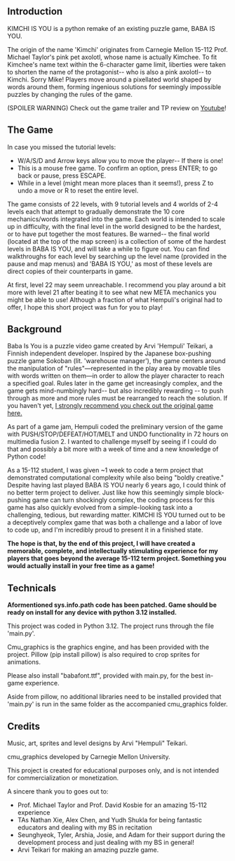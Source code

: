 ## Introduction
KIMCHI IS YOU is a python remake of an existing puzzle game, BABA IS YOU. 

The origin of the name 'Kimchi' originates from Carnegie Mellon 15-112 Prof. Michael Taylor's pink pet axolotl, whose name is actually Kimchee. To fit Kimchee's name text within the 6-character game limit, liberties were taken to shorten the name of the protagonist-- who is also a pink axolotl-- to Kimchi. Sorry Mike! Players move around a pixellated world shaped by words around them, forming ingenious solutions for seemingly impossible puzzles by changing the rules of the game.

(SPOILER WARNING) Check out the game trailer and TP review on [Youtube](https://youtu.be/4L8OUlESBfM)! 

## The Game
In case you missed the tutorial levels:
- W/A/S/D and Arrow keys allow you to move the player-- If there is one! 
- This is a mouse free game. To confirm an option, press ENTER; to go back or pause, press ESCAPE.
- While in a level (might mean more places than it seems!), press Z to undo a move or R to reset the entire level.

The game consists of 22 levels, with 9 tutorial levels and 4 worlds of 2-4 levels each that attempt to gradually demonstrate the 10 core mechanics/words integrated into the game. Each world is intended to scale up in difficulty, with the final level in the world designed to be the hardest, or to have put together the most features. Be warned-- the final world (located at the top of the map screen) is a collection of some of the hardest levels in BABA IS YOU, and will take a while to figure out. You can find walkthroughs for each level by searching up the level name (provided in the pause and map menus) and 'BABA IS YOU,' as most of these levels are direct copies of their counterparts in game. 

At first, level 22 may seem unreachable. I recommend you play around a bit more with level 21 after beating it to see what new META mechanics you might be able to use! Although a fraction of what Hempuli's original had to offer, I hope this short project was fun for you to play! 

## Background
Baba Is You is a puzzle video game created by Arvi 'Hempuli' Teikari, a Finnish independent developer. Inspired by the Japanese box-pushing puzzle game Sokoban (lit. 'warehouse manager'), the game centers around the manipulation of "rules"—represented in the play area by movable tiles with words written on them—in order to allow the player character to reach a specified goal. Rules later in the game get increasingly complex, and the game gets mind-numbingly hard-- but also incredibly rewarding -- to push through as more and more rules must be rearranged to reach the solution. If you haven't yet, [I strongly recommend you check out the original game here.](https://store.steampowered.com/app/736260/Baba_Is_You/)

As part of a game jam, Hempuli coded the preliminary version of the game with PUSH/STOP/DEFEAT/HOT/MELT and UNDO functionality in 72 hours on multimedia fusion 2. I wanted to challenge myself by seeing if I could do that and possibly a bit more with a week of time and a new knowledge of Python code! 

As a 15-112 student, I was given ~1 week to code a term project that demonstrated computational complexity while also being "boldly creative." Despite having last played BABA IS YOU nearly 6 years ago, I could think of no better term project to deliver. Just like how this seemingly simple block-pushing game can turn shockingly complex, the coding process for this game has also quickly evolved from a simple-looking task into a challenging, tedious, but rewarding matter. KIMCHI IS YOU turned out to be a deceptively complex game that was both a challenge and a labor of love to code up, and I'm incredibly proud to present it in a finished state.

**The hope is that, by the end of this project, I will have created a memorable, complete, and intellectually stimulating experience for my players that goes beyond the average 15-112 term project. Something you would actually install in your free time as a game!**

## Technicals
**Aformentioned sys.info.path code has been patched. Game should be ready on install for any device with python 3.12 installed.** 

This project was coded in Python 3.12. The project runs through the file 'main.py'.

Cmu_graphics is the graphics engine, and has been provided with the project. Pillow (pip install pillow) is also required to crop sprites for animations. 

Please also install "babafont.ttf", provided with main.py, for the best in-game experience. 

Aside from pillow, no additional libraries need to be installed provided that 'main.py' is run in the same folder as the accompanied cmu_graphics folder.

## Credits
Music, art, sprites and level designs by Arvi "Hempuli" Teikari. 

cmu_graphics developed by Carnegie Mellon University. 

This project is created for educational purposes only, and is not intended for commercialization or monetization.

A sincere thank you to goes out to: 
- Prof. Michael Taylor and Prof. David Kosbie for an amazing 15-112 experience
- TAs Nathan Xie, Alex Chen, and Yudh Shukla for being fantastic educators and dealing with my BS in recitation
- Seunghyeok, Tyler, Arshia, Josie, and Adam for their support during the development process and just dealing with my BS in general!
- Arvi Teikari for making an amazing puzzle game. 

